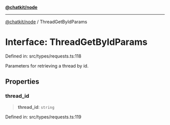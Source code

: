 [**@chatkit/node**](../README.md)

***

[@chatkit/node](../README.md) / ThreadGetByIdParams

# Interface: ThreadGetByIdParams

Defined in: src/types/requests.ts:118

Parameters for retrieving a thread by id.

## Properties

### thread\_id

> **thread\_id**: `string`

Defined in: src/types/requests.ts:119
